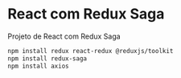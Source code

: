 # React com Redux Saga

Projeto de React com Redux Saga

```bash
npm install redux react-redux @reduxjs/toolkit
npm install redux-saga
npm install axios
```


